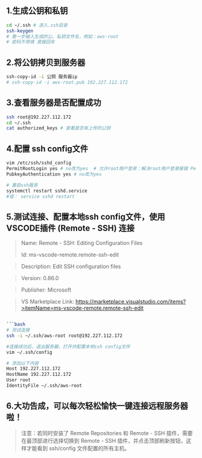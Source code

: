 

## 1.生成公钥和私钥

```bash
cd ~/.ssh # 进入.ssh目录
ssh-keygen  
# 第一步输入生成的公、私钥文件名，例如：aws-root
# 密码不用填 直接回车
```

## 2.将公钥拷贝到服务器

```bash
ssh-copy-id -i 公钥 服务器ip
# ssh-copy-id -i aws-root.pub 192.227.112.172
```

## 3.查看服务器是否配置成功

```bash
ssh root@192.227.112.172
cd ~/.ssh
cat authorized_keys # 查看是否有上传的公钥
```

## 4.配置 ssh config文件
 
```bash
vim /etc/ssh/sshd_config
PermitRootLogin yes # no改为yes  # 允许root用户登录：解决root用户登录报错 Permission denied 问题
PubkeyAuthentication yes # no改为yes

# 重启ssh服务
systemctl restart sshd.service
#或： service sshd restart
```

## 5.测试连接、配置本地ssh config文件，使用 VSCODE插件 (Remote - SSH) 连接

> Name: Remote - SSH: Editing Configuration Files
> 
>Id: ms-vscode-remote.remote-ssh-edit

>Description: Edit SSH configuration files

>Version: 0.86.0

>Publisher: Microsoft

>VS Marketplace Link: https://marketplace.visualstudio.com/items?>itemName=ms-vscode-remote.remote-ssh-edit

```bash

```bash
# 测试连接
ssh -i ~/.ssh/aws-root root@192.227.112.172

#连接成功后，退出服务器，打开并配置本地ssh config文件
vim ~/.ssh/config

# 添加以下内容
Host 192.227.112.172
HostName 192.227.112.172
User root
IdentityFile ~/.ssh/aws-root

```
## 6.大功告成，可以每次轻松愉快一键连接远程服务器啦！
> 注意：若同时安装了 Remote Repositories 和 Remote - SSH 插件，需要在最顶部进行选择切换到 Remote - SSH 插件，并点击顶部刷新按钮，这样才能看到 ssh/config 文件配置的所有主机。
